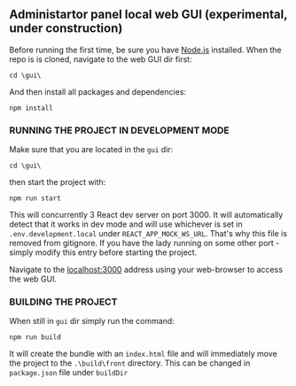 ## Administartor panel local web GUI (experimental, under construction)
Before running the first time, be sure you have [Node.js](https://nodejs.org/en) installed.
When the repo is is cloned, navigate to the web GUI dir first:
```
cd \gui\
```

And then install all packages and dependencies:

```
npm install
```

### RUNNING THE PROJECT IN DEVELOPMENT MODE
Make sure that you are located in the `gui` dir:
```
cd \gui\
```

then start the project with:
```
npm run start
```

This will concurrently 3 React dev server on port 3000. It will automatically detect that it works in dev mode and will use whichever is set in `.env.development.local` under `REACT_APP_MOCK_WS_URL`. That's why this file is removed from gitignore. If you have the lady running on some other port - simply modify this entry before starting the project.

Navigate to the [localhost:3000](http://localhost:3000) address using your web-browser to access the web GUI.

### BUILDING THE PROJECT
When still in `gui` dir simply run the command:
```
npm run build
```
It will create the bundle with an `index.html` file and will immediately move the project to the `.\build\front` directory. This can be changed in `package.json` file under `buildDir`
